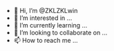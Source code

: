 - 👋 Hi, I’m @ZKLZKLwin
- 👀 I’m interested in ...
- 🌱 I’m currently learning ...
- 💞️ I’m looking to collaborate on ...
- 📫 How to reach me ...

<!---
ZKLZKLwin/ZKLZKLwin is a ✨ special ✨ repository because its `README.md` (this file) appears on your GitHub profile.
You can click the Preview link to take a look at your changes.
--->
